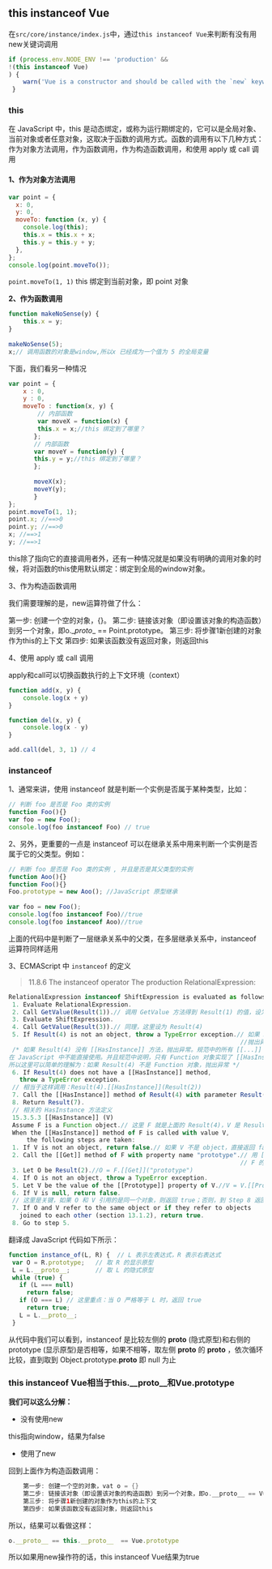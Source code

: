 ## this instanceof Vue

在`src/core/instance/index.js`中，通过`this instanceof Vue`来判断有没有用new关键词调用

```js
if (process.env.NODE_ENV !== 'production' &&
!(this instanceof Vue)
) {
    warn('Vue is a constructor and should be called with the `new` keyword')
 }
```

### this

在 JavaScript 中，this 是动态绑定，或称为运行期绑定的，它可以是全局对象、当前对象或者任意对象，这取决于函数的调用方式。函数的调用有以下几种方式：作为对象方法调用，作为函数调用，作为构造函数调用，和使用 apply 或 call 调用

#### 1、作为对象方法调用

```js
var point = {
  x: 0,
  y: 0,
  moveTo: function (x, y) {
    console.log(this);
    this.x = this.x + x;
    this.y = this.y + y;
  },
};
console.log(point.moveTo());
```

`point.moveTo(1, 1)` this 绑定到当前对象，即 point 对象

**2、作为函数调用**

```js
function makeNoSense(y) { 
    this.x = y; 
} 
 
makeNoSense(5); 
x;// 调用函数的对象是window,所以x 已经成为一个值为 5 的全局变量
```

下面，我们看另一种情况

```js
var point = { 
    x : 0, 
    y : 0, 
    moveTo : function(x, y) { 
        // 内部函数
        var moveX = function(x) { 
        this.x = x;//this 绑定到了哪里？
       }; 
       // 内部函数
       var moveY = function(y) { 
       this.y = y;//this 绑定到了哪里？
       }; 
     
       moveX(x); 
       moveY(y); 
       } 
}; 
point.moveTo(1, 1); 
point.x; //==>0 
point.y; //==>0 
x; //==>1 
y; //==>1
```

this除了指向它的直接调用者外，还有一种情况就是如果没有明确的调用对象的时候，将对函数的this使用默认绑定：绑定到全局的window对象。

3、作为构造函数调用

我们需要理解的是，new运算符做了什么：

第一步: 创建一个空的对象，{}。
第二步: 链接该对象（即设置该对象的构造函数）到另一个对象，即o.\__proto__ == Point.prototype。
第三步: 将步骤1新创建的对象作为this的上下文
第四步: 如果该函数没有返回对象，则返回this

4、使用 apply 或 call 调用

apply和call可以切换函数执行的上下文环境（context）

```js
function add(x, y) {
    console.log(x + y)
}

function del(x, y) {
    console.log(x - y)
}

add.call(del, 3, 1) // 4
```

### instanceof

1、通常来讲，使用 instanceof 就是判断一个实例是否属于某种类型，比如：

```js
// 判断 foo 是否是 Foo 类的实例
function Foo(){} 
var foo = new Foo(); 
console.log(foo instanceof Foo) // true
```

2、另外，更重要的一点是 instanceof 可以在继承关系中用来判断一个实例是否属于它的父类型。例如：

```javascript
// 判断 foo 是否是 Foo 类的实例 , 并且是否是其父类型的实例
function Aoo(){} 
function Foo(){} 
Foo.prototype = new Aoo(); //JavaScript 原型继承
 
var foo = new Foo(); 
console.log(foo instanceof Foo)//true 
console.log(foo instanceof Aoo)//true
```

上面的代码中是判断了一层继承关系中的父类，在多层继承关系中，instanceof 运算符同样适用

3、ECMAScript 中 `instanceof` 的定义

> 11.8.6 The instanceof operator
> The production RelationalExpression:

```js
RelationalExpression instanceof ShiftExpression is evaluated as follows: 
 1. Evaluate RelationalExpression. 
 2. Call GetValue(Result(1)).// 调用 GetValue 方法得到 Result(1) 的值，设为 Result(2) 
 3. Evaluate ShiftExpression. 
 4. Call GetValue(Result(3)).// 同理，这里设为 Result(4) 
 5. If Result(4) is not an object, throw a TypeError exception.// 如果 Result(4) 不是 object，
                                                                //抛出异常
 /* 如果 Result(4) 没有 [[HasInstance]] 方法，抛出异常。规范中的所有 [[...]] 方法或者属性都是内部的，
在 JavaScript 中不能直接使用。并且规范中说明，只有 Function 对象实现了 [[HasInstance]] 方法。
所以这里可以简单的理解为：如果 Result(4) 不是 Function 对象，抛出异常 */ 
 6. If Result(4) does not have a [[HasInstance]] method, 
   throw a TypeError exception. 
 // 相当于这样调用：Result(4).[[HasInstance]](Result(2)) 
 7. Call the [[HasInstance]] method of Result(4) with parameter Result(2). 
 8. Return Result(7). 
 // 相关的 HasInstance 方法定义
 15.3.5.3 [[HasInstance]] (V) 
 Assume F is a Function object.// 这里 F 就是上面的 Result(4)，V 是 Result(2) 
 When the [[HasInstance]] method of F is called with value V, 
     the following steps are taken: 
 1. If V is not an object, return false.// 如果 V 不是 object，直接返回 false 
 2. Call the [[Get]] method of F with property name "prototype".// 用 [[Get]] 方法取 
                                                                // F 的 prototype 属性
 3. Let O be Result(2).//O = F.[[Get]]("prototype") 
 4. If O is not an object, throw a TypeError exception. 
 5. Let V be the value of the [[Prototype]] property of V.//V = V.[[Prototype]] 
 6. If V is null, return false. 
 // 这里是关键，如果 O 和 V 引用的是同一个对象，则返回 true；否则，到 Step 8 返回 Step 5 继续循环
 7. If O and V refer to the same object or if they refer to objects 
   joined to each other (section 13.1.2), return true. 
 8. Go to step 5.
```

翻译成 JavaScript 代码如下所示：

```js
function instance_of(L, R) {  // L 表示左表达式，R 表示右表达式
 var O = R.prototype;	// 取 R 的显示原型
 L = L.__proto__;		// 取 L 的隐式原型
 while (true) { 
   if (L === null) 
     return false; 
   if (O === L)	// 这里重点：当 O 严格等于 L 时，返回 true 
     return true; 
   L = L.__proto__; 
 } 

```

从代码中我们可以看到，instanceof 是比较左侧的 __proto__ (隐式原型)和右侧的 prototype (显示原型)是否相等，如果不相等，取左侧 __proto__ 的 __proto__ ，依次循环比较，直到取到 Object.prototype.__proto__ 即 null 为止

### this instanceof Vue相当于this.__proto__和Vue.prototype

**我们可以这么分解：**

- 没有使用new

this指向window，结果为false

- 使用了new

回到上面作为构造函数调用：

```kotlin
    第一步: 创建一个空的对象，vat o = {}
    第二步: 链接该对象（即设置该对象的构造函数）到另一个对象，即o.__proto__ == Vue.prototype
    第三步: 将步骤1新创建的对象作为this的上下文
    第四步: 如果该函数没有返回对象，则返回this
```

所以，结果可以看做这样：

```js
o.__proto__ == this.__proto__  == Vue.prototype
```

所以如果用new操作符的话，this instanceof Vue结果为true





